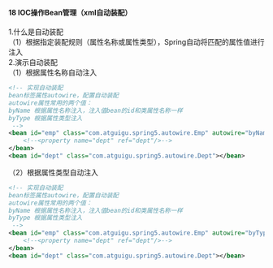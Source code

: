 #### 18 IOC操作Bean管理（xml自动装配）
1.什么是自动装配  
（1）根据指定装配规则（属性名称或属性类型），Spring自动将匹配的属性值进行注入  
2.演示自动装配  
（1）根据属性名称自动注入  
```xml
<!-- 实现自动装配
bean标签属性autowire，配置自动装配
autowire属性常用的两个值：
byName 根据属性名称注入，注入值bean的id和类属性名称一样
byType 根据属性类型注入
 -->
<bean id="emp" class="com.atguigu.spring5.autowire.Emp" autowire="byName">
    <!--<property name="dept" ref="dept"/>-->
</bean>
<bean id="dept" class="com.atguigu.spring5.autowire.Dept"></bean>
```
（2）根据属性类型自动注入  
```xml
<!-- 实现自动装配
bean标签属性autowire，配置自动装配
autowire属性常用的两个值：
byName 根据属性名称注入，注入值bean的id和类属性名称一样
byType 根据属性类型注入
 -->
<bean id="emp" class="com.atguigu.spring5.autowire.Emp" autowire="byType">
    <!--<property name="dept" ref="dept"/>-->
</bean>
<bean id="dept" class="com.atguigu.spring5.autowire.Dept"></bean>
```